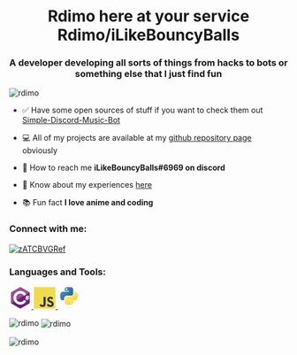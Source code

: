 <h1 align="center">Rdimo here at your service Rdimo/iLikeBouncyBalls</h1>
<h3 align="center">A developer developing all sorts of things from hacks to bots or something else that I just find fun</h3>

<p align="left"> <img src="https://komarev.com/ghpvc/?username=rdimo&label=Profile%20views&color=0e75b6&style=flat" alt="rdimo" /> </p>

- ✅ Have some open sources of stuff if you want to check them out [Simple-Discord-Music-Bot](https://github.com/Rdimo/Simple-Discord-Music-Bot)

- 💻 All of my projects are available at my [github repository page](https://github.com/Rdimo?tab=repositories) obviously

- 📧 How to reach me **iLikeBouncyBalls#6969 on discord**

- 📖 Know about my experiences [here](https://www.youtube.com/watch?v=dQw4w9WgXcQ)

- 📚 Fun fact **I love anime and coding**

<h3 align="left">Connect with me:</h3>
<p align="left">
<a href="https://discord.gg/zATCBVGRef" target="blank"><img align="center" src="https://raw.githubusercontent.com/rahuldkjain/github-profile-readme-generator/neutral-icons/src/images/icons/Social/discord.svg" alt="zATCBVGRef" height="30" width="40" /></a>
</p>

<h3 align="left">Languages and Tools:</h3>
<p align="left"> <a href="https://www.w3schools.com/cs/" target="_blank"> <img src="https://raw.githubusercontent.com/devicons/devicon/master/icons/csharp/csharp-original.svg" alt="csharp" width="40" height="40"/> </a> <a href="https://developer.mozilla.org/en-US/docs/Web/JavaScript" target="_blank"> <img src="https://raw.githubusercontent.com/devicons/devicon/master/icons/javascript/javascript-original.svg" alt="javascript" width="40" height="40"/> </a> <a href="https://www.python.org" target="_blank"> <img src="https://raw.githubusercontent.com/devicons/devicon/master/icons/python/python-original.svg" alt="python" width="40" height="40"/> </a> </p>

<p><img align="left" src="https://github-readme-stats.vercel.app/api/top-langs?username=rdimo&show_icons=true&locale=en&layout=compact" alt="rdimo" /></p>

<p>&nbsp;<img align="center" src="https://github-readme-stats.vercel.app/api?username=rdimo&show_icons=true&locale=en" alt="rdimo" /></p>

<p><img align="center" src="https://github-readme-streak-stats.herokuapp.com/?user=rdimo&" alt="rdimo" /></p>

